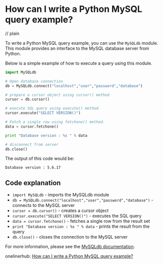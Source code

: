 # How can I write a Python MySQL query example?
// plain

To write a Python MySQL query example, you can use the `MySQLdb` module. This module provides an interface to the MySQL database server from Python.

Below is a simple example of how to execute a query using this module.

```python
import MySQLdb

# Open database connection
db = MySQLdb.connect("localhost","user","password","database")

# prepare a cursor object using cursor() method
cursor = db.cursor()

# execute SQL query using execute() method.
cursor.execute("SELECT VERSION()")

# Fetch a single row using fetchone() method.
data = cursor.fetchone()

print "Database version : %s " % data

# disconnect from server
db.close()
```

The output of this code would be:
```
Database version : 5.6.17
```

## Code explanation

- `import MySQLdb` - imports the MySQLdb module
- `db = MySQLdb.connect("localhost","user","password","database")` - connects to the MySQL server
- `cursor = db.cursor()` - creates a cursor object
- `cursor.execute("SELECT VERSION()")` - executes the SQL query
- `data = cursor.fetchone()` - fetches a single row from the result set
- `print "Database version : %s " % data` - prints the result from the query
- `db.close()` - closes the connection to the MySQL server

For more information, please see the [MySQLdb documentation](http://mysql-python.sourceforge.net/MySQLdb.html).

onelinerhub: [How can I write a Python MySQL query example?](https://onelinerhub.com/python-mysql/how-can-i-write-a-python-mysql-query-example)